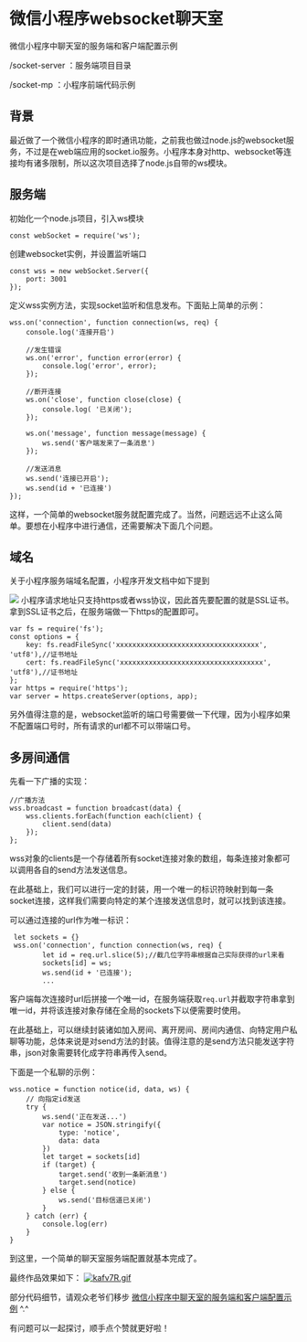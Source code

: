# 微信小程序websocket聊天室
微信小程序中聊天室的服务端和客户端配置示例

/socket-server ：服务端项目目录

/socket-mp ：小程序前端代码示例


## 背景

最近做了一个微信小程序的即时通讯功能，之前我也做过node.js的websocket服务，不过是在web端应用的socket.io服务。小程序本身对http、websocket等连接均有诸多限制，所以这次项目选择了node.js自带的ws模块。

## 服务端

初始化一个node.js项目，引入ws模块

```
const webSocket = require('ws');
```
创建websocket实例，并设置监听端口
```
const wss = new webSocket.Server({
    port: 3001
});
```
<!--more-->
定义wss实例方法，实现socket监听和信息发布。下面贴上简单的示例：
```
wss.on('connection', function connection(ws, req) {
    console.log('连接开启')
    
    //发生错误
    ws.on('error', function error(error) {
        console.log('error', error);
    });

    //断开连接
    ws.on('close', function close(close) {
        console.log( '已关闭');
    });

    ws.on('message', function message(message) {
        ws.send('客户端发来了一条消息')
    });

    //发送消息
    ws.send('连接已开启');
    ws.send(id + '已连接')
});
```
这样，一个简单的websocket服务就配置完成了。当然，问题远远不止这么简单。要想在小程序中进行通信，还需要解决下面几个问题。

## 域名

关于小程序服务端域名配置，小程序开发文档中如下提到

![](https://user-gold-cdn.xitu.io/2019/1/30/1689e1876366367f?w=1110&h=373&f=png&s=66515)
小程序请求地址只支持https或者wss协议，因此首先要配置的就是SSL证书。拿到SSL证书之后，在服务端做一下https的配置即可。
```
var fs = require('fs');
const options = {
    key: fs.readFileSync('xxxxxxxxxxxxxxxxxxxxxxxxxxxxxxxxxxx', 'utf8'),//证书地址
    cert: fs.readFileSync('xxxxxxxxxxxxxxxxxxxxxxxxxxxxxxxxxxx', 'utf8'),//证书地址
};
var https = require('https');
var server = https.createServer(options, app);
```

另外值得注意的是，websocket监听的端口号需要做一下代理，因为小程序如果不配置端口号时，所有请求的url都不可以带端口号。

## 多房间通信

先看一下广播的实现：
```
//广播方法
wss.broadcast = function broadcast(data) {
    wss.clients.forEach(function each(client) {
        client.send(data)
    });
};
```
wss对象的clients是一个存储着所有socket连接对象的数组，每条连接对象都可以调用各自的send方法发送信息。

在此基础上，我们可以进行一定的封装，用一个唯一的标识符映射到每一条socket连接，这样我们需要向特定的某个连接发送信息时，就可以找到该连接。

可以通过连接的url作为唯一标识：

```
 let sockets = {}
 wss.on('connection', function connection(ws, req) {
        let id = req.url.slice(5);//截几位字符串根据自己实际获得的url来看
        sockets[id] = ws;
        ws.send(id + '已连接');
        ...
```
客户端每次连接时url后拼接一个唯一id，在服务端获取``req.url``并截取字符串拿到唯一id，并将该连接对象存储在全局的sockets下以便需要时使用。

在此基础上，可以继续封装诸如加入房间、离开房间、房间内通信、向特定用户私聊等功能，总体来说是对send方法的封装。值得注意的是send方法只能发送字符串，json对象需要转化成字符串再传入send。

下面是一个私聊的示例：

```
wss.notice = function notice(id, data, ws) {
    // 向指定id发送
    try {
        ws.send('正在发送...')
        var notice = JSON.stringify({
            type: 'notice',
            data: data
        })
        let target = sockets[id]
        if (target) {
            target.send('收到一条新消息')
            target.send(notice)
        } else {
            ws.send('目标信道已关闭')
        }
    } catch (err) {
        console.log(err)
    }
}
```
到这里，一个简单的聊天室服务端配置就基本完成了。

最终作品效果如下：
[![kafv7R.gif](https://user-gold-cdn.xitu.io/2019/2/11/168dbc8588e5385f?w=212&h=373&f=gif&s=980120)](https://imgchr.com/i/kafv7R)

部分代码细节，请观众老爷们移步 [微信小程序中聊天室的服务端和客户端配置示例](https://github.com/lihao336991/wx-websocket) ^.^

有问题可以一起探讨，顺手点个赞就更好啦！